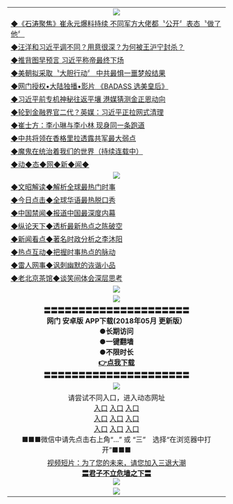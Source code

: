 <table>
  <tr>
    <td align=center><img src="https://github.com/gyhhx/image-upload/blob/master/yaowen.jpg" /></td>
  </tr>
  <tr>
<td align=left>
<a href="https://olkhbg.global.ssl.fastly.net/sf04.aspx/?c926212&from=gy">◆《石涛聚焦》崔永元爆料持续 不同军方大佬都〝公开〞表态〝做了他〞</a><br/></td>
  </tr> 
      <tr>
<td align=left>
<a href="https://olkhbg.global.ssl.fastly.net/sf04.aspx/?c926241&from=gy">◆汪洋和习近平调不同？用意很深？为何被王沪宁封杀？</a><br/></td>
   </tr>
    <tr>
<td align=left>
<a href="https://olkhbg.global.ssl.fastly.net/sf04.aspx/?c926501&from=gy">◆推背图早预言 习近平称帝最终下场</a><br/></td>
 </tr> 
 <tr>
<td align=left>
<a href="https://olkhbg.global.ssl.fastly.net/sf04.aspx/?c926308&from=gy">◆美朝拟采取〝大胆行动〞 中共最惧一噩梦般结果</a><br/>
</td>
   </tr>
 <tr>
<td align=left>
<a href="https://olkhbg.global.ssl.fastly.net/sf04.aspx/?c841033&from=gy">◆网门授权•大陆独播•影片 《BADASS 选美皇后》 </a><br/>
</td>
   </tr>
 <tr>
<td align=left>
<a href="https://olkhbg.global.ssl.fastly.net/sf04.aspx/?c926324&from=gy">◆习近平前专机神秘往返平壤 港媒猜测金正恩动向</a><br/></td>
  </tr>
  <tr>
<td align=left>
<a href="https://olkhbg.global.ssl.fastly.net/sf04.aspx/?c926329&from=gy">◆轮到金融界官二代？英媒：习近平正拉网式清理</a><br/>
</td>
   </tr>
<tr>
<td align=left>
<a href="https://olkhbg.global.ssl.fastly.net/sf04.aspx/?c926278&from=gy">◆崔士方：李小琳与李小林 现身同一条跑道 </a><br/></td>
   </tr>
<tr>
<td align=left>
<a href="https://olkhbg.global.ssl.fastly.net/sf04.aspx/?c926335&from=gy">◆中共将领在香格里拉透露共军最大弱点 </a><br/></td>
 </tr>
   </tr>
  <tr>
<td align=left>
<a href="https://olkhbg.global.ssl.fastly.net/sf04.aspx/?c919750&from=gy">◆魔鬼在统治着我们的世界（持续连载中）</a><br/>
</td>
</tr>
     <tr>
<td align=left>
<a href="https://olkhbg.global.ssl.fastly.net/sf04.aspx/show.htm?c841287&from=gy">◆动◆态◆网◆新◆闻◆</a><br/></td>
  </tr>
    <tr>
    <td align=center><img src="https://github.com/gyhhx/image-upload/blob/master/shipin.jpg" /></td>
  </tr>
  <tr>
   <td align=left>
<a href="https://olkhbg.global.ssl.fastly.net/sf04.aspx/?c816857&from=gy">◆文昭解读◆解析全球最热门时事</a><br/>
    </td>
  </tr>
   <tr>
   <td align=left> 
<a href="https://olkhbg.global.ssl.fastly.net/sf04.aspx/?c816850&from=gy">◆今日点击◆全球华语最热脱口秀</a><br/>
    </td>
  </tr>
  <tr>
  <td align=left>
<a href="https://olkhbg.global.ssl.fastly.net/sf04.aspx/?c816860&from=gy">◆中国禁闻◆报道中国最深度内幕</a><br/>
   </tr>
  <tr>
     <td align=left>
<a href="https://olkhbg.global.ssl.fastly.net/sf04.aspx/?c816855&from=gy">◆纵论天下◆透析最新热点之陈破空</a><br/>
   </tr>
   <tr>
      <td align=left>
<a href="https://olkhbg.global.ssl.fastly.net/sf04.aspx/?c838308&from=gy">◆新闻看点◆著名时政分析之李沐阳</a><br/>
   </tr>
   <tr>
     <td align=left>
<a href="https://olkhbg.global.ssl.fastly.net/sf04.aspx/?c816852&from=gy">◆热点互动◆把握时事热点的脉动</a><br/>
   </tr>
   <tr>
      <td align=left>
<a href="https://olkhbg.global.ssl.fastly.net/sf04.aspx/?c816694&from=gy">◆雷人网事◆讽刺幽默的诙谐小品</a><br/>
   </tr>
   <tr>
    <td align=left>
<a href="https://olkhbg.global.ssl.fastly.net/sf04.aspx/?c816650&from=gy">◆老北京茶馆◆谈笑间体会深层思考</a><br/>
   </tr>
    <tr>
    <td align=center><img src="https://github.com/gyhhx/image-upload/blob/master/gy1-wxsm.png" /></td>
  </tr>
   <tr>
  <td align=center><img src="https://github.com/gyhhx/image-upload/blob/master/new1.jpg" />
  </td>
  </tr>
   <tr>
    <td align=center>
 <b>〓〓〓〓〓〓〓〓〓〓〓〓〓〓〓〓〓〓〓〓〓<br/>网门  安卓版 APP下载(2018年05月 更新版）<br/> ●长期访问<br/> ●一键翻墙<br/>  ●不限时长<br/> 
 <a href="http://t.cn/R3Fslvz">👉<b>点我下载</a><br/>〓〓〓〓〓〓〓〓〓〓〓〓〓〓〓〓〓〓〓〓〓<br/>
    </td>
    </tr>
    <tr>
    <td align=center><img src="https://github.com/gyhhx/image-upload/blob/master/tongdao2.jpg" /></td>
  </tr>

   <tr>
    <td align=center>请尝试不同入口，进入动态网址<br/>
     <a href="https://s3.us-east-2.amazonaws.com/ogateh/show.htm?from=gy">入口</a>
      <a href="https://s3.eu-west-2.amazonaws.com/ogatel/show.htm?from=gy">入口</a>
      <a href="https://s3.amazonaws.com/ogate/show.htm?from=oGateg">入口</a><br/>
      <a href="https://s3.ap-northeast-2.amazonaws.com/ogates/show.htm?from=gy">入口</a>
      <a href="https://s3.eu-central-1.amazonaws.com/ogatef/show.htm?from=gy">入口</a>
      <a href="https://s3.ap-south-1.amazonaws.com/ogatem/show.htm?from=gy">入口</a><br/>
      <a href="https://s3-us-west-1.amazonaws.com/ogaten/show.htm?from=gy">入口</a>
      <a href="https://s3.ca-central-1.amazonaws.com/ogatec/show.htm?from=gy">入口</a>
      <a href="https://s3-ap-northeast-1.amazonaws.com/ogatet/show.htm?from=gy">入口</a><br/>
      ■■■微信中请先点击右上角“...” 或 “三”　选择“在浏览器中打开”■■■<b><br/>
    </td>
  </tr>
  <tr>
  <td align=center>
  <a href="http://.olkhbg.global.ssl.fastly.net/?c816846_2_1&from=gy">视频短片：为了您的未来，请您加入三退大潮</a><br/>
      <a href="http:// olkhbg.global.ssl.fastly.net/?ogQuit.aspx&from=gy"><b>〓君子不立危墙之下〓<br/></a>
      <img src="https://github.com/gyhhx/image-upload/blob/master/3t.jpg" /><br/>
      </td>
  </tr>
   <tr>
    <td align=center><img src="https://raw.githubusercontent.com/oGate2/Up/master/oGate_640.jpg"/></td>
  </tr>
</table>
